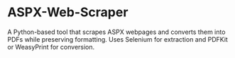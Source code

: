 # ASPX-Web-Scraper
A Python-based tool that scrapes ASPX webpages and converts them into PDFs while preserving formatting. Uses Selenium for extraction and PDFKit or WeasyPrint for conversion.
